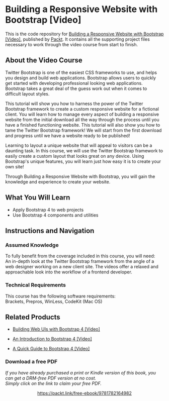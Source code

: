 # Building a Responsive Website with Bootstrap [Video]
This is the code repository for [Building a Responsive Website with Bootstrap [Video]](https://www.packtpub.com/web-development/building-responsive-website-bootstrap-video?utm_source=github&utm_medium=repository&utm_campaign=9781782164982), published by [Packt](https://www.packtpub.com/?utm_source=github). It contains all the supporting project files necessary to work through the video course from start to finish.
## About the Video Course
Twitter Bootstrap is one of the easiest CSS frameworks to use, and helps you design and build web applications. Bootstrap allows users to quickly get started with developing professional looking web applications. Bootstrap takes a great deal of the guess work out when it comes to difficult layout styles.

This tutorial will show you how to harness the power of the Twitter Bootstrap framework to create a custom responsive website for a fictional client. You will learn how to manage every aspect of building a responsive website from the initial download all the way through the process until you have a finished functioning website. This tutorial will also show you how to tame the Twitter Bootstrap framework! We will start from the first download and progress until we have a website ready to be published!

Learning to layout a unique website that will appeal to visitors can be a daunting task. In this course, we will use the Twitter Bootstrap framework to easily create a custom layout that looks great on any device. Using Bootstrap's unique features, you will learn just how easy it is to create your own site!

Through Building a Responsive Website with Bootstrap, you will gain the knowledge and experience to create your website.

<H2>What You Will Learn</H2>
<DIV class=book-info-will-learn-text>
<UL>
<LI>Apply Bootstrap 4 to web projects 
<LI>Use Bootstrap 4 components and utilities </LI></UL></DIV>

## Instructions and Navigation
### Assumed Knowledge
To fully benefit from the coverage included in this course, you will need:<br/>
An in-depth look at the Twitter Bootstrap framework from the angle of a web designer working on a new client site. The videos offer a relaxed and approachable look into the workflow of a frontend developer.
### Technical Requirements
This course has the following software requirements:<br/>
Brackets, Prepros, WinLess, CodeKit (Mac OS)

## Related Products
* [Building Web UIs with Bootstrap 4 [Video]](https://www.packtpub.com/web-development/building-web-uis-bootstrap-4-video?utm_source=github&utm_medium=repository&utm_campaign=9781788396134)

* [An Introduction to Bootstrap 4 [Video]](https://www.packtpub.com/web-development/introduction-bootstrap-4-video?utm_source=github&utm_medium=repository&utm_campaign=9781789804867)

* [A Quick Guide to Bootstrap 4 [Video]](https://www.packtpub.com/web-development/quick-guide-bootstrap-4-video?utm_source=github&utm_medium=repository&utm_campaign=9781789616415)

### Download a free PDF

 <i>If you have already purchased a print or Kindle version of this book, you can get a DRM-free PDF version at no cost.<br>Simply click on the link to claim your free PDF.</i>
<p align="center"> <a href="https://packt.link/free-ebook/9781782164982">https://packt.link/free-ebook/9781782164982 </a> </p>